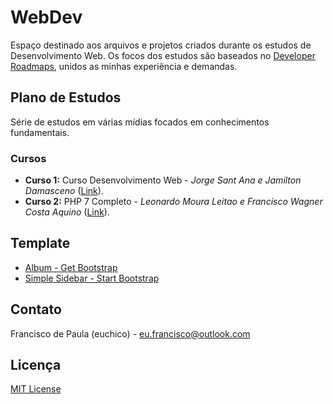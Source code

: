 # WebDev

Espaço destinado aos arquivos e projetos criados durante os estudos de Desenvolvimento Web. Os focos dos estudos são baseados no [Developer Roadmaps](https://roadmap.sh/), unidos as minhas experiência e demandas.

## Plano de Estudos

Série de estudos em várias mídias focados em conhecimentos fundamentais.

### Cursos

* **Curso 1:** Curso Desenvolvimento Web - *Jorge Sant Ana e Jamilton Damasceno* ([Link](https://www.udemy.com/share/101WqGBUsYcVlXRH4=/)).
* **Curso 2:** PHP 7 Completo - *Leonardo Moura Leitao e Francisco Wagner Costa Aquino* ([Link](https://www.udemy.com/share/101qH0BUsYcVlXRH4=/)).

## Template

* [Album - Get Bootstrap](https://v5.getbootstrap.com/)
* [Simple Sidebar - Start Bootstrap](https://startbootstrap.com/)

## Contato

Francisco de Paula (euchico) - <eu.francisco@outlook.com>

## Licença

[MIT License](https://github.com/euchico/euchico.github.io/blob/master/LICENSE.md)
